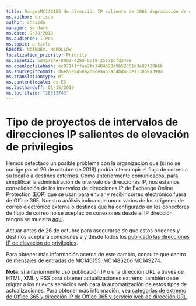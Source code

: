 ```yaml
---
title: RangesMC146155 de dirección IP saliente de 1065 degradación de elevación de privilegios
ms.author: chrisda
author: chrisda
manager: serdars
ms.date: 9/28/2018
ms.audience: ITPro
ms.topic: article
ROBOTS: NOINDEX, NOFOLLOW
localization_priority: Priority
ms.assetid: bd41784e-8002-428d-bc19-25671cfd34e8
ms.openlocfilehash: ec87141ffaa2fa3484620a9b52851e3e92f20b6b
ms.sourcegitcommit: d6ea5e9458a2b8ceaab3ac4bd483e1130b9a398a
ms.translationtype: MT
ms.contentlocale: es-ES
ms.lasthandoff: 01/15/2019
ms.locfileid: "28313743"
---
```

# <a name="deprecation-of-eop-outbound-ip-address-ranges"></a>Tipo de proyectos de intervalos de direcciones IP salientes de elevación de privilegios

Hemos detectado un posible problema con la organización que (si no se corrige por el 26 de octubre de 2018) podría interrumpir el flujo de correo a su local o a destinos externos. Como anteriormente comunicados, para simplificar la administración de intervalo de direcciones IP, nos estamos consolidación de los intervalos de direcciones IP de Exchange Online Protection (EOP) que se usan para enviar y recibir correo electrónico fuera de Office 365. Nuestro análisis indica que uno o varios de los orígenes de correo electrónico externa o destinos que ha configurado en los conectores de flujo de correo no se aceptación conexiones desde el IP dirección rangos se muestra [aquí](https://docs.microsoft.com/office365/SecurityCompliance/eop/exchange-online-protection-ip-addresses).
  
Actuar antes de 26 de octubre para asegurarse de que estos orígenes y destinos aceptará conexiones a y desde todos los [publicado las direcciones IP de elevación de privilegios](https://docs.microsoft.com/office365/SecurityCompliance/eop/exchange-online-protection-ip-addresses).
  
Para obtener más información acerca de este cambio, consulte que centro de mensajes de entradas de [MC146155](https://portal.office.com/AdminPortal/home?switchtomodern=true#/MessageCenter?id=MC146155), [MC148620](https://portal.office.com/AdminPortal/home?switchtomodern=true#/MessageCenter?id=MC148620)o [MC149274](https://portal.office.com/AdminPortal/home?switchtomodern=true#/MessageCenter?id=MC149274).
  
 **Nota**: si anteriormente usó publicación IP o una dirección URL a través de HTML, XML y RSS para obtener actualizaciones extremo, también debe migrar a los nuevos servicios web para la automatización de estos tipos de actualizaciones. Para obtener más información, vea [categorías de extremo de Office 365 y dirección IP de Office 365 y servicio web de dirección URL](https://techcommunity.microsoft.com/t5/Office-365-Blog/Announcing-Office-365-endpoint-categories-and-Office-365-IP/ba-p/177638).
  

